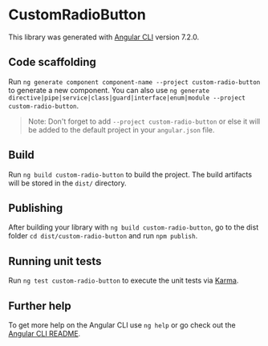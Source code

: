 # CustomRadioButton

This library was generated with [Angular CLI](https://github.com/angular/angular-cli) version 7.2.0.

## Code scaffolding

Run `ng generate component component-name --project custom-radio-button` to generate a new component. You can also use `ng generate directive|pipe|service|class|guard|interface|enum|module --project custom-radio-button`.
> Note: Don't forget to add `--project custom-radio-button` or else it will be added to the default project in your `angular.json` file. 

## Build

Run `ng build custom-radio-button` to build the project. The build artifacts will be stored in the `dist/` directory.

## Publishing

After building your library with `ng build custom-radio-button`, go to the dist folder `cd dist/custom-radio-button` and run `npm publish`.

## Running unit tests

Run `ng test custom-radio-button` to execute the unit tests via [Karma](https://karma-runner.github.io).

## Further help

To get more help on the Angular CLI use `ng help` or go check out the [Angular CLI README](https://github.com/angular/angular-cli/blob/master/README.md).

